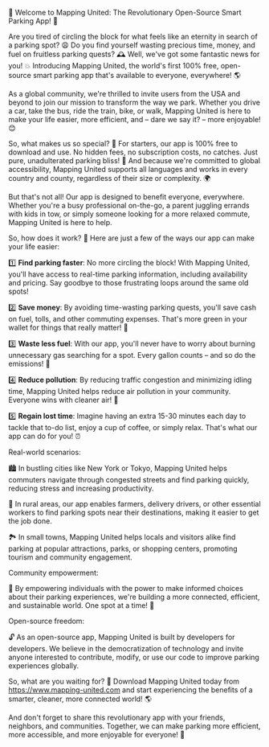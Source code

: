 🚀 Welcome to Mapping United: The Revolutionary Open-Source Smart Parking App! 🚀

Are you tired of circling the block for what feels like an eternity in search of a parking spot? 😩 Do you find yourself wasting precious time, money, and fuel on fruitless parking quests? 🕰️ Well, we've got some fantastic news for you! 💥 Introducing Mapping United, the world's first 100% free, open-source smart parking app that's available to everyone, everywhere! 🌎

As a global community, we're thrilled to invite users from the USA and beyond to join our mission to transform the way we park. Whether you drive a car, take the bus, ride the train, bike, or walk, Mapping United is here to make your life easier, more efficient, and – dare we say it? – more enjoyable! 😊

So, what makes us so special? 🤔 For starters, our app is 100% free to download and use. No hidden fees, no subscription costs, no catches. Just pure, unadulterated parking bliss! 💸 And because we're committed to global accessibility, Mapping United supports all languages and works in every country and county, regardless of their size or complexity. 🌍

But that's not all! Our app is designed to benefit everyone, everywhere. Whether you're a busy professional on-the-go, a parent juggling errands with kids in tow, or simply someone looking for a more relaxed commute, Mapping United is here to help.

So, how does it work? 🤔 Here are just a few of the ways our app can make your life easier:

1️⃣ **Find parking faster**: No more circling the block! With Mapping United, you'll have access to real-time parking information, including availability and pricing. Say goodbye to those frustrating loops around the same old spots!

2️⃣ **Save money**: By avoiding time-wasting parking quests, you'll save cash on fuel, tolls, and other commuting expenses. That's more green in your wallet for things that really matter! 💸

3️⃣ **Waste less fuel**: With our app, you'll never have to worry about burning unnecessary gas searching for a spot. Every gallon counts – and so do the emissions! 🌿

4️⃣ **Reduce pollution**: By reducing traffic congestion and minimizing idling time, Mapping United helps reduce air pollution in your community. Everyone wins with cleaner air! 💪

5️⃣ **Regain lost time**: Imagine having an extra 15-30 minutes each day to tackle that to-do list, enjoy a cup of coffee, or simply relax. That's what our app can do for you! ⏰

Real-world scenarios:

🏙️ In bustling cities like New York or Tokyo, Mapping United helps commuters navigate through congested streets and find parking quickly, reducing stress and increasing productivity.

🌳 In rural areas, our app enables farmers, delivery drivers, or other essential workers to find parking spots near their destinations, making it easier to get the job done.

🏞️ In small towns, Mapping United helps locals and visitors alike find parking at popular attractions, parks, or shopping centers, promoting tourism and community engagement.

Community empowerment:

💪 By empowering individuals with the power to make informed choices about their parking experiences, we're building a more connected, efficient, and sustainable world. One spot at a time! 🚀

Open-source freedom:

🔓 As an open-source app, Mapping United is built by developers for developers. We believe in the democratization of technology and invite anyone interested to contribute, modify, or use our code to improve parking experiences globally.

So, what are you waiting for? 🤔 Download Mapping United today from https://www.mapping-united.com and start experiencing the benefits of a smarter, cleaner, more connected world! 🌎

And don't forget to share this revolutionary app with your friends, neighbors, and communities. Together, we can make parking more efficient, more accessible, and more enjoyable for everyone! 🌟